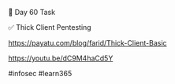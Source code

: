 🎯 Day 60 Task


✅ Thick Client Pentesting 


https://payatu.com/blog/farid/Thick-Client-Basic


https://youtu.be/dC9M4haCd5Y


#infosec #learn365

